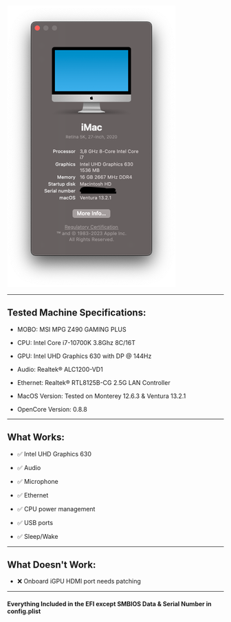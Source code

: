 <img src="https://raw.githubusercontent.com/eevniel/Hackintosh-MSI-MPG-Z490-GAMING-PLUS-I7-10700K-INTEL-UHD-630-iGPU/main/Info.png" style="text-align:center;">

<hr>
<h2>Tested Machine Specifications:</h2>

- MOBO: MSI MPG Z490 GAMING PLUS

- CPU: Intel Core i7-10700K 3.8Ghz 8C/16T

- GPU: Intel UHD Graphics 630 with DP @ 144Hz

- Audio: Realtek® ALC1200-VD1

- Ethernet: Realtek® RTL8125B-CG 2.5G LAN Controller

- MacOS Version: Tested on Monterey 12.6.3 & Ventura 13.2.1

- OpenCore Version: 0.8.8

<hr>
<h2>What Works:</h2>

- ✅ Intel UHD Graphics 630

- ✅ Audio

- ✅ Microphone

- ✅ Ethernet

- ✅ CPU power management

- ✅ USB ports

- ✅ Sleep/Wake

<hr>

<h2>What Doesn't Work:</h2>

- ❌ Onboard iGPU HDMI port needs patching

<hr>

<h4>Everything Included in the EFI except SMBIOS Data & Serial Number in config.plist</h4>

